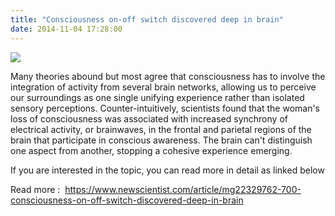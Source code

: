 ```yaml
---
title: "Consciousness on-off switch discovered deep in brain"
date: 2014-11-04 17:28:00
---
```


![](https://images.newscientist.com/wp-content/uploads/2014/07/29762701.jpg?width=800#25)

Many theories abound but most agree that consciousness has to involve the integration of activity from several brain networks, allowing us to perceive our surroundings as one single unifying experience rather than isolated sensory perceptions. Counter-intuitively, scientists found that the woman's loss of consciousness was associated with increased synchrony of electrical activity, or brainwaves, in the frontal and parietal regions of the brain that participate in conscious awareness. The brain can't distinguish one aspect from another, stopping a cohesive experience emerging.

If you are interested in the topic, you can read more in detail as linked below

Read more : 
<https://www.newscientist.com/article/mg22329762-700-consciousness-on-off-switch-discovered-deep-in-brain>

